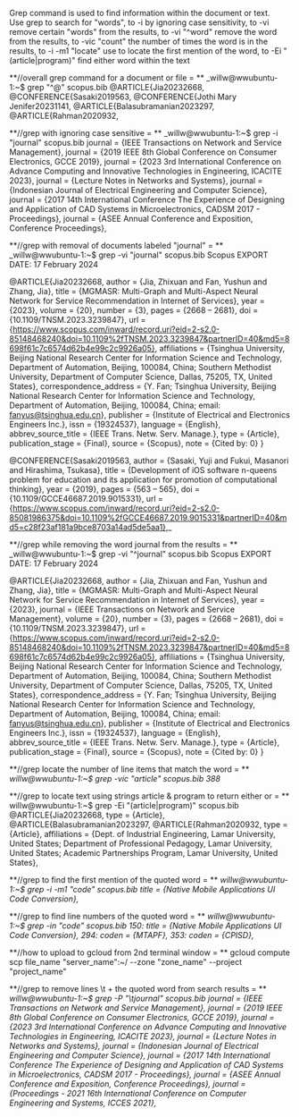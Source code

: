 Grep command is used to find information within the document or text.  
Use grep to search for "words", 
to -i by ignoring case sensitivity, 
to -vi remove certain "words" from the results,
to -vi "^word" remove the word from the results,
to -vic "count" the number of times the word is in the results,
to -i -m1 "locate" use to locate the first mention of the word,
to -Ei "(article|program)" find either word within the text



**//overall grep command for a document or file = **
_willw@wwubuntu-1:~$ grep "^@" scopus.bib
@ARTICLE{Jia20232668,
@CONFERENCE{Sasaki2019563,
@CONFERENCE{Jothi Mary Jenifer20231141,
@ARTICLE{Balasubramanian2023297,
@ARTICLE{Rahman2020932,


**//grep with ignoring case sensitive = **
_willw@wwubuntu-1:~$ grep -i "journal" scopus.bib
journal = {IEEE Transactions on Network and Service Management},
journal = {2019 IEEE 8th Global Conference on Consumer Electronics, GCCE 2019},
journal = {2023 3rd International Conference on Advance Computing and Innovative Technologies in Engineering, ICACITE 2023},
journal = {Lecture Notes in Networks and Systems},
journal = {Indonesian Journal of Electrical Engineering and Computer Science},
journal = {2017 14th International Conference The Experience of Designing and Application of CAD Systems in Microelectronics, CADSM 2017 - Proceedings},
journal = {ASEE Annual Conference and Exposition, Conference Proceedings},


**//grep with removal of documents labeled "journal" = **
_willw@wwubuntu-1:~$ grep -vi "journal" scopus.bib
Scopus
EXPORT DATE: 17 February 2024


@ARTICLE{Jia20232668,
	author = {Jia, Zhixuan and Fan, Yushun and Zhang, Jia},
	title = {MGMASR: Multi-Graph and Multi-Aspect Neural Network for Service Recommendation in Internet of Services},
	year = {2023},
	volume = {20},
	number = {3},
	pages = {2668 – 2681},
	doi = {10.1109/TNSM.2023.3239847},
	url = {https://www.scopus.com/inward/record.uri?eid=2-s2.0-85148468240&doi=10.1109%2fTNSM.2023.3239847&partnerID=40&md5=8698f61c7c6574d62b4e99c2c9926a05},
	affiliations = {Tsinghua University, Beijing National Research Center for Information Science and Technology, Department of Automation, Beijing, 100084, China; Southern Methodist University, Department of Computer Science, Dallas, 75205, TX, United States},
	correspondence_address = {Y. Fan; Tsinghua University, Beijing National Research Center for Information Science and Technology, Department of Automation, Beijing, 100084, China; email: fanyus@tsinghua.edu.cn},
	publisher = {Institute of Electrical and Electronics Engineers Inc.},
	issn = {19324537},
	language = {English},
	abbrev_source_title = {IEEE Trans. Netw. Serv. Manage.},
	type = {Article},
	publication_stage = {Final},
	source = {Scopus},
	note = {Cited by: 0}
}

@CONFERENCE{Sasaki2019563,
	author = {Sasaki, Yuji and Fukui, Masanori and Hirashima, Tsukasa},
	title = {Development of iOS software n-queens problem for education and its application for promotion of computational thinking},
	year = {2019},
	pages = {563 – 565},
	doi = {10.1109/GCCE46687.2019.9015331},
	url = {https://www.scopus.com/inward/record.uri?eid=2-s2.0-85081986375&doi=10.1109%2fGCCE46687.2019.9015331&partnerID=40&md5=c28f23af181a9bce8703a14ad5de5aa1},_


**//grep while removing the word journal from the results = **
_willw@wwubuntu-1:~$ grep -vi "^journal" scopus.bib
Scopus
EXPORT DATE: 17 February 2024

@ARTICLE{Jia20232668,
	author = {Jia, Zhixuan and Fan, Yushun and Zhang, Jia},
	title = {MGMASR: Multi-Graph and Multi-Aspect Neural Network for Service Recommendation in Internet of Services},
	year = {2023},
	journal = {IEEE Transactions on Network and Service Management},
	volume = {20},
	number = {3},
	pages = {2668 – 2681},
	doi = {10.1109/TNSM.2023.3239847},
	url = {https://www.scopus.com/inward/record.uri?eid=2-s2.0-85148468240&doi=10.1109%2fTNSM.2023.3239847&partnerID=40&md5=8698f61c7c6574d62b4e99c2c9926a05},
	affiliations = {Tsinghua University, Beijing National Research Center for Information Science and Technology, Department of Automation, Beijing, 100084, China; Southern Methodist University, Department of Computer Science, Dallas, 75205, TX, United States},
	correspondence_address = {Y. Fan; Tsinghua University, Beijing National Research Center for Information Science and Technology, Department of Automation, Beijing, 100084, China; email: fanyus@tsinghua.edu.cn},
	publisher = {Institute of Electrical and Electronics Engineers Inc.},
	issn = {19324537},
	language = {English},
	abbrev_source_title = {IEEE Trans. Netw. Serv. Manage.},
	type = {Article},
	publication_stage = {Final},
	source = {Scopus},
	note = {Cited by: 0}
}


**//grep locate the number of line items that match the word = **
_willw@wwubuntu-1:~$ grep -vic "article" scopus.bib
388_


**//grep to locate text using strings article & program to return either or = **
willw@wwubuntu-1:~$ grep -Ei "(article|program)" scopus.bib
@ARTICLE{Jia20232668,
	type = {Article},
@ARTICLE{Balasubramanian2023297,
@ARTICLE{Rahman2020932,
	type = {Article},
	affiliations = {Dept. of Industrial Engineering, Lamar University, United States; Department of Professional Pedagogy, Lamar University, United States; Academic Partnerships Program, Lamar University, United States},


**//grep to find the first mention of the quoted word = **
_willw@wwubuntu-1:~$ grep -i -m1 "code" scopus.bib
	title = {Native Mobile Applications UI Code Conversion},_

 
**//grep to find line numbers of the quoted word = **
_willw@wwubuntu-1:~$ grep -in "code" scopus.bib
150:	title = {Native Mobile Applications UI Code Conversion},
294:	coden = {MTAPF},
353:	coden = {CPISD},_


**//how to upload to gcloud from 2nd terminal window = **
gcloud compute scp file_name "server_name":~/ --zone "zone_name" --project "project_name"


**//grep to remove lines \t + the quoted word from search results = **
_willw@wwubuntu-1:~$ grep -P "\tjournal" scopus.bib
	journal = {IEEE Transactions on Network and Service Management},
	journal = {2019 IEEE 8th Global Conference on Consumer Electronics, GCCE 2019},
	journal = {2023 3rd International Conference on Advance Computing and Innovative Technologies in Engineering, ICACITE 2023},
	journal = {Lecture Notes in Networks and Systems},
	journal = {Indonesian Journal of Electrical Engineering and Computer Science},
	journal = {2017 14th International Conference The Experience of Designing and Application of CAD Systems in Microelectronics, CADSM 2017 - Proceedings},
	journal = {ASEE Annual Conference and Exposition, Conference Proceedings},
	journal = {Proceedings - 2021 16th International Conference on Computer Engineering and Systems, ICCES 2021},_



 
